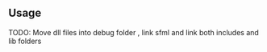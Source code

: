 ## Usage
TODO: Move dll files into debug folder , link sfml and link both includes and lib folders 




